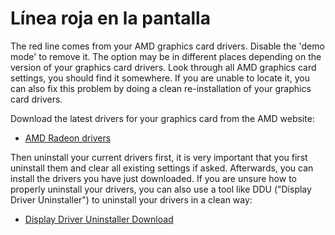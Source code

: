 # Línea roja en la pantalla

The red line comes from your AMD graphics card drivers. Disable the 'demo mode' to remove it. The option may be in different places depending on the version of your graphics card drivers. Look through all AMD graphics card settings, you should find it somewhere. If you are unable to locate it, you can also fix this problem by doing a clean re-installation of your graphics card drivers.

Download the latest drivers for your graphics card from the AMD website:

* [AMD Radeon drivers](https://www.amd.com/support)

Then uninstall your current drivers first, it is very important that you first uninstall them and clear all existing settings if asked. Afterwards, you can install the drivers you have just downloaded. If you are unsure how to properly uninstall your drivers, you can also use a tool like DDU ("Display Driver Uninstaller") to uninstall your drivers in a clean way:

* [Display Driver Uninstaller Download](https://www.guru3d.com/files-details/display-driver-uninstaller-download.html)